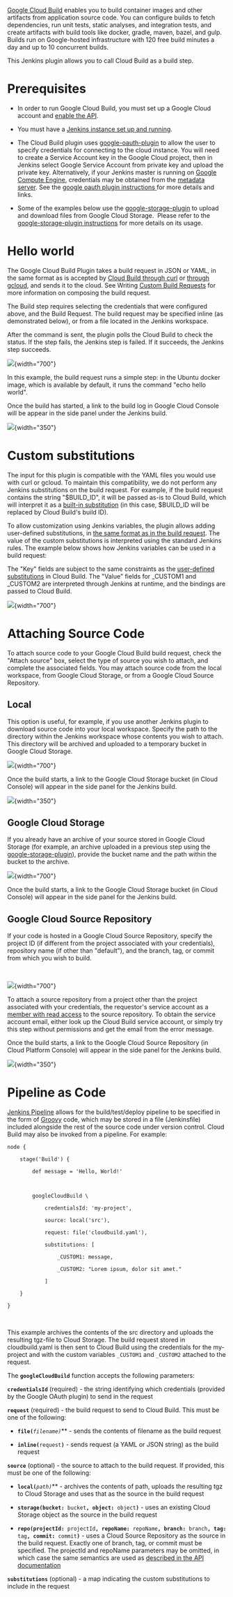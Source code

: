[Google Cloud Build](https://cloud.google.com/cloud-build) enables you
to build container images and other artifacts from application source
code. You can configure builds to fetch dependencies, run unit tests,
static analyses, and integration tests, and create artifacts with build
tools like docker, gradle, maven, bazel, and gulp. Builds run on
Google-hosted infrastructure with 120 free build minutes a day and up to
10 concurrent builds.

This Jenkins plugin allows you to call Cloud Build as a build step.

# Prerequisites

-   In order to run Google Cloud Build, you must set up a Google Cloud
    account and [enable the
    API](https://cloud.google.com/cloud-build/docs/quickstarts/curl).

-   You must have a [Jenkins instance set up and
    running](https://jenkins.io/doc/book/getting-started/).

-   The Cloud Build plugin uses
    [google-oauth-plugin](https://wiki.jenkins.io/display/JENKINS/Google+OAuth+Plugin)
    to allow the user to specify credentials for connecting to the cloud
    instance. You will need to create a Service Account key in the
    Google Cloud project, then in Jenkins select Google Service Account
    from private key and upload the private key. Alternatively, if your
    Jenkins master is running on [Google Compute
    Engine](https://cloud.google.com/compute/), credentials may be
    obtained from the [metadata
    server](https://cloud.google.com/compute/docs/storing-retrieving-metadata). See
    the [google oauth plugin instructions
    ](https://wiki.jenkins.io/display/JENKINS/Google+OAuth+Plugin)for
    more details and links.

-   Some of the examples below use the
    [google-storage-plugin](https://wiki.jenkins.io/display/JENKINS/Google+Cloud+Storage+Plugin)
    to upload and download files from Google Cloud Storage.  Please
    refer to the [google-storage-plugin
    instructions](https://wiki.jenkins.io/display/JENKINS/Google+Cloud+Storage+Plugin)
    for more details on its usage.

# Hello world

The Google Cloud Build Plugin takes a build request in JSON or YAML, in
the same format as is accepted by [Cloud Build through
curl](https://cloud.google.com/cloud-build/docs/quickstarts/curl) or
[through
gcloud](https://cloud.google.com/cloud-build/docs/quickstarts/gcloud),
and sends it to the cloud. See Writing [Custom Build
Requests](https://cloud.google.com/cloud-build/docs/how-to/writing-build-requests)
for more information on composing the build request.

The Build step requires selecting the credentials that were configured
above, and the Build Request. The build request may be specified inline
(as demonstrated below), or from a file located in the Jenkins
workspace.

After the command is sent, the plugin polls the Cloud Build to check the
status. If the step fails, the Jenkins step is failed. If it succeeds,
the Jenkins step succeeds.

![](https://raw.githubusercontent.com/jenkinsci/google-cloudbuild-plugin/master/docs/images/hello-world.png){width="700"}  

In this example, the build request runs a simple step: in the Ubuntu
docker image, which is available by default, it runs the command "echo
hello world".

Once the build has started, a link to the build log in Google Cloud
Console will be appear in the side panel under the Jenkins build.

![](https://raw.githubusercontent.com/jenkinsci/google-cloudbuild-plugin/master/docs/images/build-log-action.png){width="350"}  

# Custom substitutions

The input for this plugin is compatible with the YAML files you would
use with curl or gcloud. To maintain this compatibility, we do not
perform any Jenkins substitutions on the build request. For example, if
the build request contains the string "$BUILD\_ID", it will be passed
as-is to Cloud Build, which will interpret it as a [built-in
substitution](https://cloud.google.com/cloud-build/docs/concepts/build-requests#substitutions)
(in this case, $BUILD\_ID will be replaced by Cloud Build's build ID).

To allow customization using Jenkins variables, the plugin allows adding
user-defined substitutions, in [the same format as in the build
request](https://cloud.google.com/cloud-build/docs/concepts/build-requests#substitutions).
The value of the custom substitutions is interpreted using the standard
Jenkins rules. The example below shows how Jenkins variables can be used
in a build request:

The "Key" fields are subject to the same constraints as the
[user-defined
substitutions](https://cloud.google.com/cloud-build/docs/concepts/build-requests#substitutions)
in Cloud Build. The "Value" fields for \_CUSTOM1 and \_CUSTOM2 are
interpreted through Jenkins at runtime, and the bindings are passed to
Cloud Build.

![](https://raw.githubusercontent.com/jenkinsci/google-cloudbuild-plugin/master/docs/images/substitutions.png){width="700"}  

# Attaching Source Code

To attach source code to your Google Cloud Build build request, check
the "Attach source" box, select the type of source you wish to attach,
and complete the associated fields. You may attach source code from the
local workspace, from Google Cloud Storage, or from a Google Cloud
Source Repository.

## Local

This option is useful, for example, if you use another Jenkins plugin to
download source code into your local workspace. Specify the path to the
directory within the Jenkins workspace whose contents you wish to
attach. This directory will be archived and uploaded to a temporary
bucket in Google Cloud Storage.

![](https://raw.githubusercontent.com/jenkinsci/google-cloudbuild-plugin/master/docs/images/local.png){width="700"}  

Once the build starts, a link to the Google Cloud Storage bucket (in
Cloud Console) will appear in the side panel for the Jenkins build.

![](https://raw.githubusercontent.com/jenkinsci/google-cloudbuild-plugin/master/docs/images/storage-action.png){width="350"}  

## Google Cloud Storage

If you already have an archive of your source stored in Google Cloud
Storage (for example, an archive uploaded in a previous step using the
[google-storage-plugin](https://wiki.jenkins.io/display/JENKINS/Google+Cloud+Storage+Plugin)),
provide the bucket name and the path within the bucket to the archive.

![](https://raw.githubusercontent.com/jenkinsci/google-cloudbuild-plugin/master/docs/images/storage.png){width="700"}  

Once the build starts, a link to the Google Cloud Storage bucket (in
Cloud Console) will appear in the side panel for the Jenkins build.

## Google Cloud Source Repository

If your code is hosted in a Google Cloud Source Repository, specify the
project ID (if different from the project associated with your
credentials), repository name (if other than "default"), and the branch,
tag, or commit from which you wish to build.

 

![](https://raw.githubusercontent.com/jenkinsci/google-cloudbuild-plugin/master/docs/images/repo.png){width="700"}

To attach a source repository from a project other than the project
associated with your credentials, the requestor's service account as a
[member with read
access](https://cloud.google.com/source-repositories/docs/setting-up-repositories)
to the source repository. To obtain the service account email, either
look up the Cloud Build service account, or simply try this step without
permissions and get the email from the error message.

Once the build starts, a link to the Google Cloud Source Repository (in
Cloud Platform Console) will appear in the side panel for the Jenkins
build.

![](https://raw.githubusercontent.com/jenkinsci/google-cloudbuild-plugin/master/docs/images/repo-action.png){width="350"}  

# Pipeline as Code

[Jenkins Pipeline](https://jenkins.io/solutions/pipeline/) allows for
the build/test/deploy pipeline to be specified in the form of
[Groovy](http://groovy-lang.org/) code, which may be stored in a file
(Jenkinsfile) included alongside the rest of the source code under
version control. Cloud Build may also be invoked from a pipeline. For
example:

    node {

        stage('Build') {

            def message = 'Hello, World!'

     

            googleCloudBuild \

                credentialsId: 'my-project',

                source: local('src'),

                request: file('cloudbuild.yaml'),

                substitutions: [

                    _CUSTOM1: message,

                    _CUSTOM2: "Lorem ipsum, dolor sit amet."

                ]

        }

    }

 

This example archives the contents of the src directory and uploads the
resulting tgz-file to Cloud Storage. The build request stored in
cloudbuild.yaml is then sent to Cloud Build using the credentials for
the my-project and with the custom variables `_CUSTOM1` and `_CUSTOM2`
attached to the request.

The **`googleCloudBuild`** function accepts the following parameters:

**`credentialsId`** (required) - the string identifying which
credentials (provided by the Google OAuth plugin) to send in the request

**`request`** (required) - the build request to send to Cloud Build.
This must be one of the following:

-   **`file(`***`filename`**`)`*** - sends the contents of filename as
    the build request

-   **`inline(`**`request`**`)`** - sends request (a YAML or JSON
    string) as the build request

**`source`** (optional) - the source to attach to the build request. If
provided, this must be one of the following:

-   **`local(`***`path`**`)`*** - archives the contents of path, uploads
    the resulting tgz to Cloud Storage and uses that as the source in
    the build request

-   **`storage(bucket: `**`bucket`**`, object: `**`object`**`)`** - uses
    an existing Cloud Storage object as the source in the build request

-   **`repo(projectId: `**`projectId`**`, repoName: `**`repoName`**`, branch: `**`branch`**`, tag: `**`tag`**`, commit: `**`commit`**`)`** -
    uses a Cloud Source Repository as the source in the build request.
    Exactly one of branch, tag, or commit must be specified. The
    projectId and repoName parameters may be omitted, in which case the
    same semantics are used as [described in the API
    documentation](https://cloud.google.com/cloud-build/docs/api/reference/rest/v1/RepoSource)

**`substitutions`** (optional) - a map indicating the custom
substitutions to include in the request
